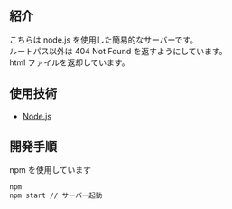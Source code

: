 ## 紹介

こちらは node.js を使用した簡易的なサーバーです。  
ルートパス以外は 404 Not Found を返すようにしています。  
html ファイルを返却しています。

## 使用技術

- [Node.js](https://nodejs.org/ja)

## 開発手順

npm を使用しています

```bash
npm
npm start // サーバー起動
```
